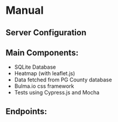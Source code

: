 # Manual

## Server Configuration

## Main Components:

- SQLite Database
- Heatmap (with leaflet.js)
- Data fetched from PG County database
- Bulma.io css framework
- Tests using Cypress.js and Mocha

## Endpoints:

